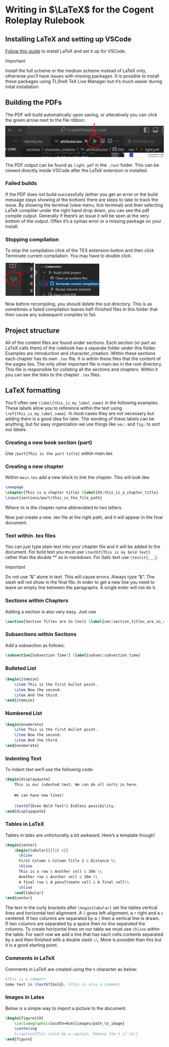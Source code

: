 # Writing in $\LaTeX$ for the Cogent Roleplay Rulebook

## Installing LaTeX and setting up VSCode
[Follow this guide](https://blog.jakelee.co.uk/getting-LaTeX-working-in-vscode-on-windows/#:~:text=Search%20for%20%E2%80%9CLaTeX%20Workshop%E2%80%9D%20and,close%20and%20reopen%20it%20yourself) to install LaTeX and set it up for VSCode. 
> [!IMPORTANT] 
> Install the full scheme or the medium scheme instead of LaTeX only, otherwise you’ll have issues with missing packages. It is possible to install these packages using TLShell TeX Live Manager but it’s much easier during inital installation

## Building the PDFs
The PDF will build automatically upon saving, or alteratively you can click the green arrow next to the file ribbon:
![Green arrow on the ribbon](images/latex-instructions-img1.png)

The PDF output can be found as `light.pdf` in the `./out` folder. This can be viewed directily inside VSCode after the LaTeX extension is installed.

### Failed builds
If the PDF does not build successfully (either you get an error or the build message stays showing at the bottom) there are steps to take to track the issue. By showing the terminal (view menu, tick terminal) and then selecting LaTeX compliler under the right hand drop down, you can see the pdf compile output. Generally if there’s an issue it will be seen at the very bottom of the output. Often it’s a syntax error or a missing package on your install. 

### Stopping compilation
To stop the compilation click of the TEX extension button and then click Terminate current compilation. You may have to double click. 

![Location of the TeX sidebar](images/latex-instructions-img2.png)
![Terminate button](images/latex-instructions-img3.png)

Now before recompiling, you should delete the out directory. This is as sometimes a failed compilation leaves half-finished files in this folder that then cause any subsequent compiles to fail.

## Project structure
All of the content files are found under sections. Each section (or part as LaTeX calls them) of the rulebook has a separate folder under this folder. Examples are introduction and character_creation. Within these sections each chapter has its own `.tex` file. It is within these files that the content of the pages lies. The only other important file is main.tex in the root directory. This file is responsible for collating all the sections and chapters. Within it you can see the links to the chapter `.tex` files. 

## LaTeX formatting
You’ll often see `\label{this_is_my_label_name}` in the following examples. These labels allow you to reference within the text using `\ref{this_is_my_label_name}`. In most cases they are not necessary but adding them is a good idea for later. The wording of these labels can be anything, but for easy organization we use things like `sec:` and `fig:` to sort our labels.

### Creating a new book section (part)
Use `/part{This is the part title}` within main.tex.

### Creating a new chapter
Within `main.tex` add a new block to link the chapter. This will look like:

```latex
\newpage
\chapter{This is a chapter title} \label{XX:this_is_a_chapter_title}
\input{sections/part/this_is_the_file_path}
```
Where `XX` is the chapter name abbreviated to two letters.
 
Now just create a new .tex file at the right path, and it will appear in the final document.

### Text within .tex files
You can just type plain text into your chapter file and it will be added to the document. For bold text you must use `\textbf{This is my bold text}` rather than the double ** as in markdown. For italic text use `\textit{___}`.

> [!IMPORTANT]
> Do not use “&” alone in text. This will cause errors. Always type “\&”. The slash will not show in the final file. In order to get a new line you need to leave an empty line between the paragraphs. A single enter will not do it.

### Sections within Chapters
Adding a section is also very easy. Just use 
```latex 
\section{Section Titles are So Cool} \label{sec:section_titles_are_so_cool}
```

### Subsections within Sections
Add a subsection as follows:
```latex
\subsection{Subsection Time!} \label{subsec:subsection_time}
```

### Bulleted List
```latex
\begin{itemize}
    \item This is the first bullet point.
    \item Now the second.
    \item And the third.
\end{itemize}
```
### Numbered List
```latex
\begin{enumerate}
    \item This is the first bullet point.
    \item Now the second.
    \item And the third.
\end{enumerate}
```
 
### Indenting Text
To indent text we’ll use the following code:
```latex
\begin{displayquote}
	This is our indented text. We can do all sorts in here.
	
    We can have new lines!

    \textbf{Even Bold Text!} Endless possibility.
\end{displayquote}
```

### Tables in LaTeX
Tables in latex are unfortunatly a bit awkward. Here’s a template though!

```latex
\begin{center}
    \begin{tabular}{|l|c c|} 
      \hline
      First Column & Column Title 2 & Distance \\ 
      \hline
      This is a row & Another cell & 30m \\ 
      Another row & Another cell & 20m \\
      A final row & A penultimate cell & A final cell\\
      \hline
    \end{tabular}
\end{center}
```
 
The text in the curly brackets after `\begin{tabular}` set the tables vertical lines and horizontal text alignment. A `l` gives left-alignment, a `r` right and a `c` centered. If two columns are separated by a `|` then a vertical line is drawn. If two columns are separated by a space then no line separated the columns. To create horizontal lines on our table we must use `\hline` within the table. For each row we add a line that has each cells contents separated by `&` and then finished with a double slash `\\`. More is possible than this but it is a good starting point.

### Comments in LaTeX
Comments in LaTeX are created using the `%` character as below:
```latex
%This is a comment
Some text in \textbf{bold}. %This is also a comment
```

### Images in Latex
Below is a simple way to import a picture to the document.

```latex
\begin{figure}[H]
    \includegraphics[width=8cm]{images/path_to_image}
    \centering
    %\caption{This could be a caption. Remove the % if so!}
\end{figure}
```


